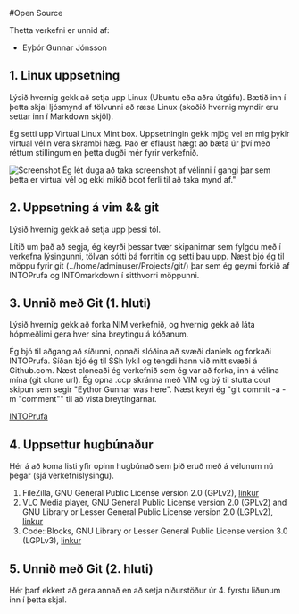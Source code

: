 #Open Source

Thetta verkefni er unnid af:
+ Eyþór Gunnar Jónsson

## 1. Linux uppsetning

Lýsið hvernig gekk að setja upp Linux (Ubuntu eða aðra útgáfu). Bætið inn í þetta skjal ljósmynd af tölvunni að ræsa Linux (skoðið hvernig myndir eru settar inn í Markdown skjöl).

Ég setti upp Virtual Linux Mint box. Uppsetningin gekk mjög vel en mig þykir virtual vélin vera skrambi hæg. Það er eflaust hægt að bæta úr því með réttum stillingum en þetta dugði mér fyrir verkefnið.

![Screenshot](https://github.com/EythorGunnar/INTOmarkdown/blob/master/pic.png) Ég lét duga að taka screenshot af vélinni í gangi þar sem þetta er virtual vél og ekki mikið boot ferli til að taka mynd af."

## 2. Uppsetning á vim && git

Lýsið hvernig gekk að setja upp þessi tól.

Lítið um það að segja, ég keyrði þessar tvær skipanirnar sem fylgdu með í verkefna lýsingunni, tölvan sótti þá forritin og setti þau upp. Næst bjó ég til möppu fyrir git (../home/adminuser/Projects/git/) þar sem ég geymi forkið af INTOPrufa og INTOmarkdown í sitthvorri möppunni.

## 3. Unnið með Git (1. hluti)

Lýsið hvernig gekk að forka NIM verkefnið, og hvernig gekk að láta hópmeðlimi gera hver sína breytingu á kóðanum.

Ég bjó til aðgang að síðunni, opnaði slóðina að svæði daníels og forkaði INTOPrufa. Síðan bjó ég til SSh lykil og tengdi hann við mitt svæði á Github.com. Næst cloneaði ég verkefnið sem ég var að forka, inn á vélina mína (git clone url). Ég opna .ccp skránna með VIM og bý til stutta cout skipun sem segir "Eythor Gunnar was here". Næst keyri ég "git commit -a -m "comment"" til að vista breytingarnar.

[INTOPrufa](https://github.com/EythorGunnar/INTOPrufa/blob/master/NIM.cpp)

## 4. Uppsettur hugbúnaður

Hér á að koma listi yfir opinn hugbúnað sem þið eruð með á vélunum nú þegar (sjá verkefnislýsingu).

1. FileZilla, GNU General Public License version 2.0 (GPLv2), [linkur](http://sourceforge.net/projects/filezilla/?source=frontpage&position=1)
2. VLC Media player, GNU General Public License version 2.0 (GPLv2) and GNU Library or Lesser General Public License version 2.0 (LGPLv2), [linkur]( http://sourceforge.net/projects/vlc/?source=directory)
3. Code::Blocks, GNU Library or Lesser General Public License version 3.0 (LGPLv3), [linkur](http://sourceforge.net/projects/codeblocks/?source=directory)

## 5. Unnið með Git (2. hluti)

Hér þarf ekkert að gera annað en að setja niðurstöður úr 4. fyrstu liðunum inn í þetta skjal.
